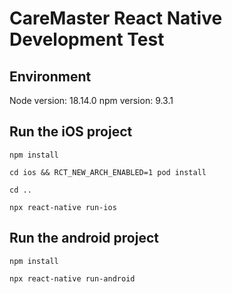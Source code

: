 # CareMaster React Native Development Test

## Environment
Node version: 18.14.0
npm version: 9.3.1

## Run the iOS project
```
npm install
```
```
cd ios && RCT_NEW_ARCH_ENABLED=1 pod install
```
```
cd ..
```
```
npx react-native run-ios
```


## Run the android project
```
npm install
```
```
npx react-native run-android
```

